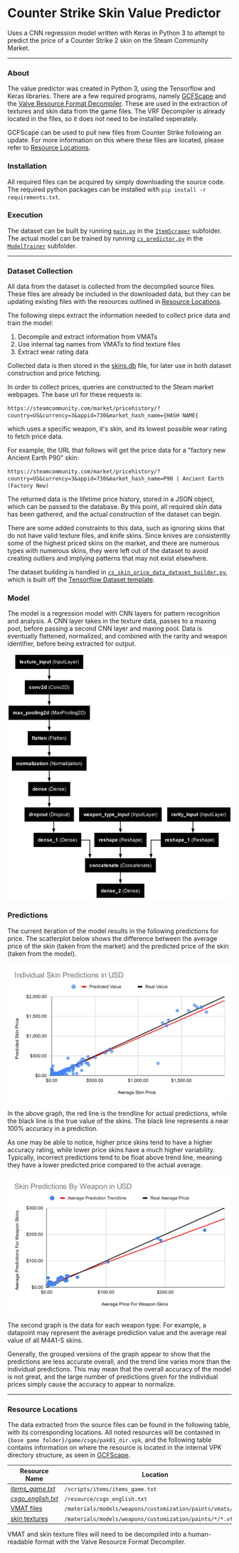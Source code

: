 # Counter Strike Skin Value Predictor

Uses a CNN regression model written with Keras in Python 3 to attempt to predict the price of a Counter Strike 2 skin on the Steam Community Market.

---
### About
The value predictor was created in Python 3, using the Tensorflow and Keras libraries. There are a few required programs, namely [GCFScape](https://developer.valvesoftware.com/wiki/GCFScape) and the [Valve Resource Format Decompiler](https://github.com/ValveResourceFormat/ValveResourceFormat). These are used in the extraction of textures and skin data from the game files. The VRF Decompiler is already located in the files, so it does not need to be installed seperately.  

GCFScape can be used to pull new files from Counter Strike following an update. For more information on this where these files are located, please refer to [Resource Locations](#resource-locations).


### Installation
All required files can be acquired by simply downloading the source code. The required python packages can be installed with `pip install -r requirements.txt`.

### Execution
The dataset can be built by running [`main.py`](./ItemScraper/main.py) in the [`ItemScraper`](./ItemScraper/) subfolder.  
The actual model can be trained by running [`cs_predictor.py`](./ModelTrainer/cs_predictor.py) in the [`ModelTrainer`](./ModelTrainer/) subfolder. 


---

### Dataset Collection
All data from the dataset is collected from the decompiled source files. These files are already be included in the downloaded data, but they can be updating existing files with the resources outlined in [Resource Locations](#resource-locations).  
  
The following steps extract the information needed to collect price data and train the model:
1. Decompile and extract information from VMATs
2. Use internal tag names from VMATs to find texture files
3. Extract wear rating data  
  
Collected data is then stored in the [skins.db](./ItemScraper/Data/) file, for later use in both dataset construction and price fetching.  
  
In order to collect prices, queries are constructed to the Steam market webpages. The base url for these requests is:

    https://steamcommunity.com/market/pricehistory/?country=US&currency=3&appid=730&market_hash_name={HASH NAME{
which uses a specific weapon, it's skin, and its lowest possible wear rating to fetch price data.
  
For example, the URL that follows will get the price data for a "factory new Ancient Earth P90" skin:

    https://steamcommunity.com/market/pricehistory/?country=US&currency=3&appid=730&market_hash_name=P90 | Ancient Earth (Factory New)

The returned data is the lifetime price history, stored in a JSON object, which can be passed to the database. By this point, all required skin data has been gathered, and the actual construction of the dataset can begin.

 There are some added constraints to this data, such as ignoring skins that do not have valid texture files, and knife skins. Since knives are consistently some of the highest priced skins on the market, and there are numerous types with numerous skins, they were left out of the dataset to avoid creating outliers and implying patterns that may not exist elsewhere. 
  
The dataset building is handled in [`cs_skin_price_data_dataset_builder.py`](./ItemScraper/cs_skin_price_data/cs_skin_price_data_dataset_builder.py), which is built off the [Tensorflow Dataset template](https://www.tensorflow.org/api_docs/python/tf/data/Dataset).  

### Model
The model is a regression model with CNN layers for pattern recognition and analysis. A CNN layer takes in the texture data, passes to a maxing pool, before passing a second CNN layer and maxing pool. Data is eventually flattened, normalized, and combined with the rarity and weapon identifier, before being extracted for output.

![model diagram](model.png)

### Predictions
The current iteration of the model results in the following predictions for price. The scatterplot below shows the difference between the average price of the skin (taken from the market) and the predicted price of the skin (taken from the model).

![individual skin prediction scatterplot](individual.svg)

In the above graph, the red line is the trendline for actual predictions, while the black line is the true value of the skins. The black line represents a near 100% accuracy in a prediction. 

As one may be able to notice, higher price skins tend to have a higher accuracy rating, while lower price skins have a much higher variability. Typically, incorrect predictions tend to be float above trend line, meaning they have a lower predicted price compared to the actual average.

![grouped skin prediction scatterplot](grouped.svg)

The second graph is the data for each weapon type. For example, a datapoint may represent the average prediction value and the average real value of all M4A1-S skins. 

Generally, the grouped versions of the graph appear to show that the predictions are less accurate overall, and the trend line varies more than the individual predictions. This may mean that the overall accuracy of the model is not great, and the large number of predictions given for the individual prices simply cause the accuracy to appear to normalize.  

---

### Resource Locations<a name="resource-locations"></a>
The data extracted from the source files can be found in the following table, with its corresponding locations. All noted resources will be contained in `{base game folder}/game/csgo/pak01_dir.vpk`, and the following table contains information on where the resource is located in the internal VPK directory structure, as seen in [GCFScape](https://developer.valvesoftware.com/wiki/GCFScape).

| Resource Name                            | Location                                                    |
|------------------------------------------|-------------------------------------------------------------|
| *[items_game.txt](./ItemScraper/Data/)*  | `/scripts/items/items_game.txt`                             |
| *[csgo_english.txt](./ItemScraper/Data)* | `/resource/csgo_english.txt`                                |
| [VMAT files](./ItemScraper/VMATs)        | `/materials/models/weapons/customization/paints/vmats/*`    |
| [skin textures](./ItemScraper/Textures)  | `/materials/models/weapons/customization/paints/*/*.vtex_c` |

VMAT and skin texture files will need to be decompiled into a human-readable format with the Valve Resource Format Decompiler.
